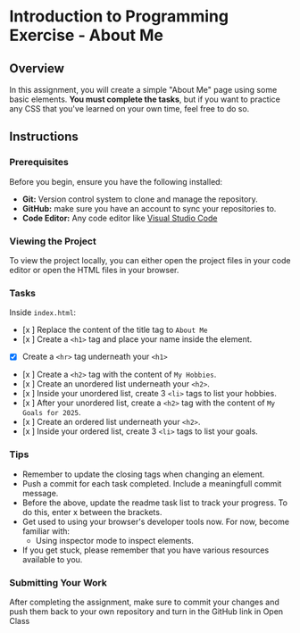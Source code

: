 # Introduction to Programming Exercise - About Me

## Overview
In this assignment, you will create a simple "About Me" page using some basic elements. **You must complete the tasks**, but if you want to practice any CSS that you've learned on your own time, feel free to do so.

## Instructions

### Prerequisites

Before you begin, ensure you have the following installed:

- **Git:** Version control system to clone and manage the repository.
- **GitHub:** make sure you have an account to sync your repositories to.
- **Code Editor:** Any code editor like [Visual Studio Code](https://code.visualstudio.com/)

### Viewing the Project

To view the project locally, you can either open the project files in your code editor or open the HTML files in your browser.

### Tasks

Inside `index.html`:
- [x ] Replace the content of the title tag to `About Me`
- [x ] Create a `<h1>` tag and place your name inside the element.
- [x] Create a `<hr>` tag underneath your `<h1>`
- [x ] Create a `<h2>` tag with the content of `My Hobbies`.
- [x ] Create an unordered list underneath your `<h2>`.
- [x ] Inside your unordered list, create 3 `<li>` tags to list your hobbies.
- [x ] After your unordered list, create a `<h2>` tag with the content of `My Goals for 2025`.
- [x ] Create an ordered list underneath your `<h2>`.
- [x ] Inside your ordered list, create 3 `<li>` tags to list your goals.



### Tips
- Remember to update the closing tags when changing an element.
- Push a commit for each task completed. Include a meaningfull commit message.
- Before the above, update the readme task list to track your progress. To do this, enter x between the brackets.
- Get used to using your browser's developer tools now. For now, become familiar with: 
    - Using inspector mode to inspect elements.
- If you get stuck, please remember that you have various resources available to you.


### Submitting Your Work

After completing the assignment, make sure to commit your changes and push them back to your own repository and turn in the GitHub link in Open Class

